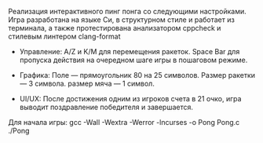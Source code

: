 Реализация интерактивного пинг понга со следующими настройками. Игра разработана на языке Си, в структурном стиле и работает из терминала, а также протестирована анализатором cppcheck и стилевым линтером clang-format

* Управление:
A/Z и K/M для перемещения ракеток.
Space Bar для пропуска действия на очередном шаге игры в пошаговом режиме.

* Графика:
Поле — прямоугольник 80 на 25 символов.
Размер ракетки — 3 символа.
размер мяча — 1 символ.

* UI/UX:
После достижения одним из игроков счета в 21 очко, игра выводит поздравление победителя и завершается.

Для начала игры:
    gcc -Wall -Wextra -Werror -lncurses -o Pong Pong.c
    ./Pong